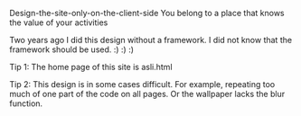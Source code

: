 Design-the-site-only-on-the-client-side
You belong to a place that knows the value of your activities

Two years ago I did this design without a framework. I did not know that the framework should be used. :) :) :)

Tip 1: The home page of this site is asli.html

Tip 2: This design is in some cases difficult. For example, repeating too much of one part of the code on all pages. Or the wallpaper lacks the blur function.
